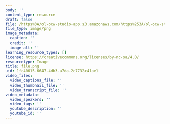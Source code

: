 ```yaml
---
body: ''
content_type: resource
draft: false
file: /https%3A/ol-ocw-studio-app.s3.amazonaws.com/https%253A/ol-ocw-studio-app.s3.amazonaws.com/https%25253A/ol-ocw-studio-app.s3.amazonaws.com/courses/ocw-ci-test-course/image1.png
file_type: image/png
image_metadata:
  caption: ''
  credit: ''
  image-alt: ''
learning_resource_types: []
license: https://creativecommons.org/licenses/by-nc-sa/4.0/
resourcetype: Image
title: file.png
uid: 1fc40615-6647-4db3-a7da-2c7732c41ae1
video_files:
  video_captions_file: ''
  video_thumbnail_file: ''
  video_transcript_file: ''
video_metadata:
  video_speakers: ''
  video_tags: ''
  youtube_description: ''
  youtube_id: ''
---
```

